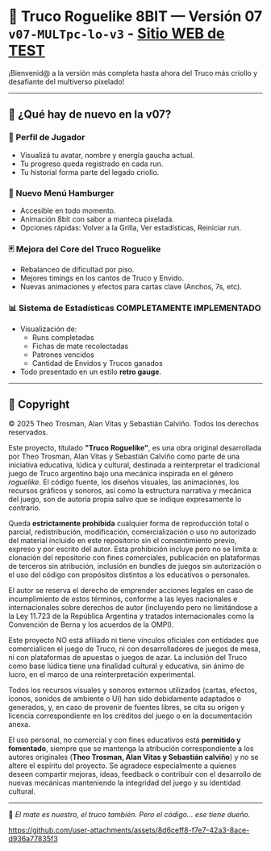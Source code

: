 # 🧉 Truco Roguelike 8BIT — Versión 07 `v07-MULTpc-lo-v3` - [Sitio WEB de TEST](https://theotrosman.github.io/TRUKEADOS/)

¡Bienvenid@ a la versión más completa hasta ahora del Truco más criollo y desafiante del multiverso pixelado!

---

## 🚀 ¿Qué hay de nuevo en la v07? 

### 🔸 Perfil de Jugador
- Visualizá tu avatar, nombre y energía gaucha actual.
- Tu progreso queda registrado en cada run.
- Tu historial forma parte del legado criollo.

### 🍔 Nuevo Menú Hamburger
- Accesible en todo momento.
- Animación 8bit con sabor a manteca pixelada.
- Opciones rápidas: Volver a la Grilla, Ver estadísticas, Reiniciar run.

### 🃏 Mejora del Core del Truco Roguelike
- Rebalanceo de dificultad por piso.
- Mejores timings en los cantos de Truco y Envido.
- Nuevas animaciones y efectos para cartas clave (Anchos, 7s, etc).

### 📊 Sistema de Estadísticas COMPLETAMENTE IMPLEMENTADO
- Visualización de:
  - Runs completadas
  - Fichas de mate recolectadas
  - Patrones vencidos
  - Cantidad de Envidos y Trucos ganados
- Todo presentado en un estilo **retro gauge**.


---

## 📜 Copyright 

© 2025 Theo Trosman, Alan Vitas y Sebastián Calviño. Todos los derechos reservados.

Este proyecto, titulado **"Truco Roguelike"**, es una obra original desarrollada por Theo Trosman, Alan Vitas y Sebastián Calviño como parte de una iniciativa educativa, lúdica y cultural, destinada a reinterpretar el tradicional juego de Truco argentino bajo una mecánica inspirada en el género *roguelike*. El código fuente, los diseños visuales, las animaciones, los recursos gráficos y sonoros, así como la estructura narrativa y mecánica del juego, son de autoría propia salvo que se indique expresamente lo contrario.

Queda **estrictamente prohibida** cualquier forma de reproducción total o parcial, redistribución, modificación, comercialización o uso no autorizado del material incluido en este repositorio sin el consentimiento previo, expreso y por escrito del autor. Esta prohibición incluye pero no se limita a: clonación del repositorio con fines comerciales, publicación en plataformas de terceros sin atribución, inclusión en bundles de juegos sin autorización o el uso del código con propósitos distintos a los educativos o personales.

El autor se reserva el derecho de emprender acciones legales en caso de incumplimiento de estos términos, conforme a las leyes nacionales e internacionales sobre derechos de autor (incluyendo pero no limitándose a la Ley 11.723 de la República Argentina y tratados internacionales como la Convención de Berna y los acuerdos de la OMPI).

Este proyecto NO está afiliado ni tiene vínculos oficiales con entidades que comercialicen el juego de Truco, ni con desarrolladores de juegos de mesa, ni con plataformas de apuestas o juegos de azar. La inclusión del Truco como base lúdica tiene una finalidad cultural y educativa, sin ánimo de lucro, en el marco de una reinterpretación experimental.

Todos los recursos visuales y sonoros externos utilizados (cartas, efectos, íconos, sonidos de ambiente o UI) han sido debidamente adaptados o generados, y, en caso de provenir de fuentes libres, se cita su origen y licencia correspondiente en los créditos del juego o en la documentación anexa.

El uso personal, no comercial y con fines educativos está **permitido y fomentado**, siempre que se mantenga la atribución correspondiente a los autores originales (**Theo Trosman, Alan Vitas y Sebastián calviño**) y no se altere el espíritu del proyecto. Se agradece especialmente a quienes deseen compartir mejoras, ideas, feedback o contribuir con el desarrollo de nuevas mecánicas manteniendo la integridad del juego y su identidad cultural.

---

🧉 *El mate es nuestro, el truco también. Pero el código... ese tiene dueño.*  

https://github.com/user-attachments/assets/8d6ceff8-f7e7-42a3-8ace-d936a77835f3

